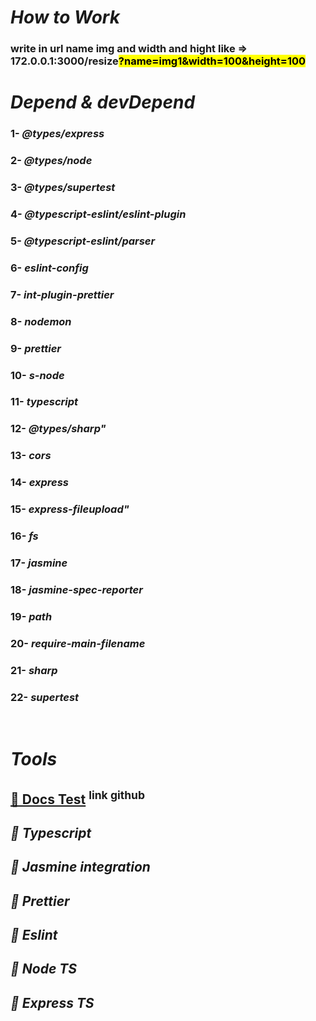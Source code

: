 # **_How to Work_**

### write in url name img and width and hight like => 172.0.0.1:3000/resize<mark>?name=img1&width=100&height=100</mark>

# **_Depend & devDepend_**

### 1- **_@types/express_** <br>

### 2- **_@types/node_** <br>

### 3- **_@types/supertest_** <br>

### 4- **_@typescript-eslint/eslint-plugin_** <br>

### 5- **_@typescript-eslint/parser_** <br>

### 6- **_eslint-config_** <br>

### 7- **_int-plugin-prettier_** <br>

### 8- **_nodemon_** <br>

### 9- **_prettier_** <br>

### 10- **_s-node_** <br>

### 11- **_typescript_** <br>

### 12- **_@types/sharp"_** <br>

### 13- **_cors_** <br>

### 14- **_express_** <br>

### 15- **_express-fileupload"_** <br>

### 16- **_fs_** <br>

### 17- **_jasmine_** <br>

### 18- **_jasmine-spec-reporter_** <br>

### 19- **_path_** <br>

### 20- **_require-main-filename_** <br>

### 21- **_sharp_** <br>

### 22- **_supertest_** <br>

<br>

# **_Tools_**

## **<a  href="https://github.com/ladjs/supertest">🚀 Docs Test</a> <sup>link github</sup>**

## **_🚀 Typescript_**

## **_🚀 Jasmine integration_**

## **_🚀 Prettier_**

## **_🚀 Eslint_**

## **_🚀 Node TS_**

## **_🚀 Express TS_**
